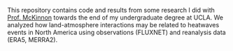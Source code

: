 This repository contains code and results from some research I did with [Prof. McKinnon](https://karenamckinnon.github.io/group.html) towards the end of my undergraduate degree at UCLA. We analyzed how land-atmosphere interactions may be related to heatwaves events in North America using observations (FLUXNET) and reanalysis data (ERA5, MERRA2).
